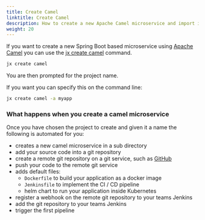```yaml
---
title: Create Camel
linktitle: Create Camel
description: How to create a new Apache Camel microservice and import it into Jenkins X
weight: 20
---
```


If you want to create a new Spring Boot based microservice using [Apache Camel](http://camel.apache.org/) you can use the [jx create camel](/commands/jx_create_camel/) command.


```sh
jx create camel
```

You are then prompted for the project name.

If you want you can specify this on the command line:

```sh
jx create camel -a myapp
```


### What happens when you create a camel microservice

Once you have chosen the project to create and given it a name the following is automated for you:

* creates a new camel microservice in a sub directory
* add your source code into a git repository
* create a remote git repository on a git service, such as [GitHub](https://github.com)
* push your code to the remote git service
* adds default files:
  * `Dockerfile` to build your application as a docker image
  * `Jenkinsfile` to implement the CI / CD pipeline
  * helm chart to run your application inside Kubernetes
* register a webhook on the remote git repository to your teams Jenkins
* add the git repository to your teams Jenkins
* trigger the first pipeline
